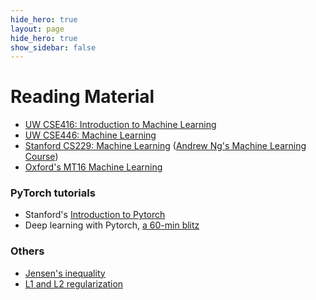 ```yaml
---
hide_hero: true
layout: page
hide_hero: true
show_sidebar: false
---
```


# Reading Material

* [UW CSE416: Introduction to Machine Learning](https://courses.cs.washington.edu/courses/cse416/)<br>
* [UW CSE446: Machine Learning](https://courses.cs.washington.edu/courses/cse446/)<br>
* [Stanford CS229: Machine Learning](https://cs229.stanford.edu/) ([Andrew Ng's Machine Learning Course](https://www.youtube.com/playlist?list=PLLssT5z_DsK-h9vYZkQkYNWcItqhlRJLN))
* [Oxford's MT16 Machine Learning](https://www.cs.ox.ac.uk/people/varun.kanade/teaching/ML-MT2016/lectures/)


### PyTorch tutorials
* Stanford's [Introduction to Pytorch](https://cs230.stanford.edu/blog/pytorch/)
* Deep learning with Pytorch, [a 60-min blitz](https://pytorch.org/tutorials/beginner/deep_learning_60min_blitz.html)


### Others

* [Jensen's inequality](https://www.youtube.com/watch?v=u0_X2hX6DWE)
* [L1 and L2 regularization](https://towardsdatascience.com/visualizing-regularization-and-the-l1-and-l2-norms-d962aa769932)
